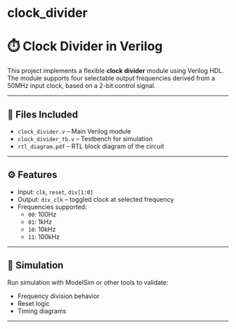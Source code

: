 # clock_divider


# ⏱️ Clock Divider in Verilog

This project implements a flexible **clock divider** module using Verilog HDL.  
The module supports four selectable output frequencies derived from a 50MHz input clock, based on a 2-bit control signal.

---

## 📁 Files Included

- `clock_divider.v` – Main Verilog module
- `clock_divider_tb.v` – Testbench for simulation
- `rtl_diagram.pdf` – RTL block diagram of the circuit

---

## ⚙️ Features

- Input: `clk`, `reset`, `div[1:0]`
- Output: `div_clk` – toggled clock at selected frequency
- Frequencies supported:
  - `00`: 100Hz
  - `01`: 1kHz
  - `10`: 10kHz
  - `11`: 100kHz

---

## 🧪 Simulation

Run simulation with ModelSim or other tools to validate:
- Frequency division behavior
- Reset logic
- Timing diagrams

---




